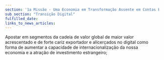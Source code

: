 ```yaml
---
section: '1a Missão - Uma Economia em Transformação Assente em Contas Equilibradas'
sub_section: "Transição Digital"
fulfilled_date:
links_to_news_articles:
---
```


Apostar em segmentos da cadeia de valor global de maior valor acrescentado e de forte cariz exportador e alicerçados no digital como forma de aumentar a capacidade de internacionalização da nossa economia e a atração de investimento estrangeiro;